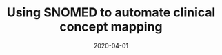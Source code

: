 ---
title: Using SNOMED to automate clinical concept mapping
#author: Shaun  Gupta, Frederik  Dieleman, Patrick  Long, Orla M Doyle, #Nadejda  Leavitt
date: '2020-04-01'
slug: snomed
categories:
  - Publication
tags:
  - machine learning
  - healthcare
#authors:
#  - Shaun Gupta
#  - Frederik  Dieleman
#  - Patrick  Long
#  - Orla M Doyle
#  - Nadejda  Leavitt
doi: 'https://doi.org/10.1145/3368555.3384453'
publishDate: '2020-04-03T16:08:45+10:00'
publication_types:
  - '2'
publication: '*ACM CHIL*'
publication_short: '*ACM CHIL*'
abstract: ''
summary: ''
featured: no
url_pdf: ~
url_code: ~
url_dataset: ~
url_poster: ~
url_project: ~
url_slides: ~
url_source: ~
url_video: ~
image:
  caption: ''
focal_point: ''
preview_only: no
projects: []
slides: ''
---